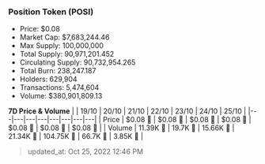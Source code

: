 
  ### Position Token (POSI)
  - Price: $0.08
  - Market Cap: $7,683,244.46
  - Max Supply: 100,000,000
  - Total Supply: 90,971,201.452
  - Circulating Supply: 90,732,954.265
  - Total Burn: 238,247.187
  - Holders: 629,904
  - Transactions: 5,474,604
  - Volume: $380,901,809.13

  **7D Price & Volume**
  | | 19&#x2F;10 | 20&#x2F;10 | 21&#x2F;10 | 22&#x2F;10 | 23&#x2F;10 | 24&#x2F;10 | 25&#x2F;10 |
  |---|---|---|---|---|---|---|---|
  | Price | $0.08 🔻 | $0.08 🔻 | $0.08 🔻 | $0.08 🔻 | $0.08 🚀 | $0.08 🚀 | $0.08 🔻 |
  | Volume | 11.39K 🔻 | 19.7K 🚀 | 15.66K 🔻 | 21.34K 🚀 | 104.75K 🚀 | 66.7K 🔻 | 3.85K 🔻 |

  > updated_at: Oct 25, 2022 12:46 PM
